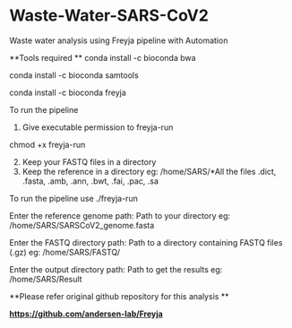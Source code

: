 # Waste-Water-SARS-CoV2
Waste water analysis using Freyja pipeline with Automation

**Tools required **
conda install -c bioconda bwa

conda install -c bioconda samtools

conda install -c bioconda freyja

To run the pipeline 
1. Give executable permission to freyja-run
   
chmod +x freyja-run

2. Keep your FASTQ files in a directory
3. Keep the reference in a directory eg: /home/SARS/*All the files .dict, .fasta, .amb, .ann, .bwt, .fai, .pac, .sa

To run the pipeline use ./freyja-run

Enter the reference genome path: Path to your directory eg: /home/SARS/SARSCoV2_genome.fasta 

Enter the FASTQ directory path: Path to a directory containing FASTQ files (.gz) eg: /home/SARS/FASTQ/

Enter the output directory path: Path to get the results eg: /home/SARS/Result



**Please refer original github repository for this analysis **

**https://github.com/andersen-lab/Freyja**
